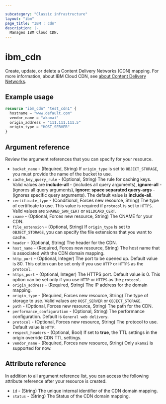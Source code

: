```yaml
---

subcategory: "Classic infrastructure"
layout: "ibm"
page_title: "IBM : cdn"
description: |-
  Manages IBM Cloud CDN.
---
```


# ibm_cdn
Create, update, or delete a Content Delivery Networks (CDN) mapping. For more information, about IBM Cloud CDN, see [about Content Delivery Networks](https://cloud.ibm.com/docs/CDN?topic=CDN-about-content-delivery-networks-cdn-).

## Example usage

```terraform
resource "ibm_cdn" "test_cdn1" {
  hostname = "www.default.com"
  vendor_name = "akamai"
  origin_address = "111.111.111.5"
  origin_type = "HOST_SERVER"
}
```

## Argument reference
Review the argument references that you can specify for your resource. 

- `bucket_name` - (Required, String) If `origin_type` is set to `OBJECT_STORAGE`, you must provide the name of the bucket to use.
- `cache_key_query_rule` - (Optional, String) The rule for caching keys. Valid values are **include-all** - (includes all query arguments), **ignore-all** - (ignores all query arguments), **ignore: space separated query-args** - (ignores specific query arguments). The default value is **include-all**.
- `certificate_type` - (Conditional, Forces new resource, String) The type of certificate to use. This value is required if `protocol` is set to `HTTPS`. Valid values are `SHARED_SAN_CERT` or `WILDCARD_CERT`.
- `cname` - (Optional, Forces new resource, String) The CNAME for your CDN.
- `file_extension` - (Optional, String) If `origin_type` is set to `OBJECT_STORAGE`, you can specify the file extensions that you want to cache.
- `header` - (Optional, String) The header for the CDN.
- `host_name` - (Required, Forces new resource, String) The host name that is associated with the CDN domain mapping.
- `http_port` - (Optional, Integer) The port to be opened up. Default value is 80. This option can be set only if you use `HTTP` or `HTTPS` as the `protocol`.
- `https_port` - (Optional, Integer) The HTTPS port. Default value is 0. This option can be set only if you use `HTTP` or `HTTPS` as the `protocol`.
- `origin_address` - (Required, String) The IP address for the domain mapping.
- `origin_type` - (Required, Forces new resource, String) The type of storage to use. Valid values are `HOST_SERVER` or `OBJECT_STORAGE`.
- `path` - (Optional, Forces new resource, String) The path for the CDN.
- `performance_configuration` - (Optional, String) The performance configuration. Default is `General web delivery`.
- `protocol` - (Optional, Forces new resource, String) The protocol to use. Default value is `HTTP`.
- `respect_headers` - (Optional, Bool)  If set to **true**, the TTL settings in the origin override CDN TTL settings.
- `vendor_name` - (Required, Forces new resource, String)  Only `akamai` is supported for now.

## Attribute reference
In addition to all argument reference list, you can access the following attribute reference after your resource is created.

- `id` - (String) The unique internal identifier of the CDN domain mapping.
- `status` - (String) The Status of the CDN domain mapping.
